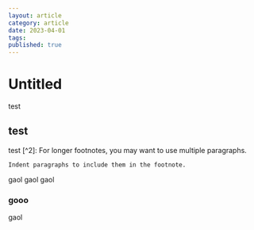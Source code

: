 ```yaml
---
layout: article
category: article
date: 2023-04-01
tags: 
published: true
---
```

# Untitled
test

## test
test [^2]: For longer footnotes, you may want to use multiple paragraphs.

    Indent paragraphs to include them in the footnote.
gaol gaol gaol

### gooo

gaol
